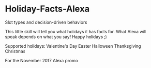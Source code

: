 # Holiday-Facts-Alexa
Slot types and decision-driven behaviors

This little skill will tell you what holidays it has facts for.
What Alexa will speak depends on what you say!
Happy holidays ;)

Supported holidays:
Valentine's Day
Easter
Halloween
Thanksgiving
Christmas


For the November 2017 Alexa promo
